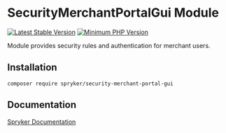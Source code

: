 # SecurityMerchantPortalGui Module
[![Latest Stable Version](https://poser.pugx.org/spryker/security-merchant-portal-gui/v/stable.svg)](https://packagist.org/packages/spryker/security-merchant-portal-gui)
[![Minimum PHP Version](https://img.shields.io/badge/php-%3E%3D%208.0-8892BF.svg)](https://php.net/)

Module provides security rules and authentication for merchant users.

## Installation

```
composer require spryker/security-merchant-portal-gui
```

## Documentation

[Spryker Documentation](https://docs.spryker.com)
